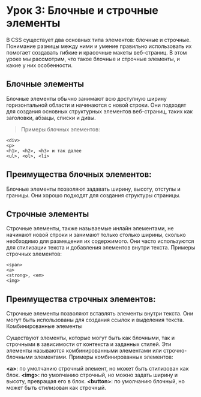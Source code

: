 # Урок 3: Блочные и строчные элементы

В CSS существует два основных типа элементов: блочные и строчные. Понимание разницы между ними и умение правильно использовать их помогает создавать гибкие и красочные макеты веб-страниц. В этом уроке мы рассмотрим, что такое блочные и строчные элементы, и какие у них особенности.

## Блочные элементы

Блочные элементы обычно занимают всю доступную ширину горизонтальной области и начинаются с новой строки. Они подходят для создания основных структурных элементов веб-страниц, таких как заголовки, абзацы, списки и дивы. 

>Примеры блочных элементов:

```
<div>
<p>
<h1>, <h2>, <h3> и так далее
<ul>, <ol>, <li>
```

## Преимущества блочных элементов:

Блочные элементы позволяют задавать ширину, высоту, отступы и границы.
Они хорошо подходят для создания структуры страницы.

## Строчные элементы

Строчные элементы, также называемые инлайн элементами, не начинают новой строки и занимают только столько ширины, сколько необходимо для размещения их содержимого. Они часто используются для стилизации текста и добавления элементов внутри текста. Примеры строчных элементов:

```
<span>
<a>
<strong>, <em>
<img>
```

## Преимущества строчных элементов:

Строчные элементы позволяют вставлять элементы внутри текста.
Они могут быть использованы для создания ссылок и выделения текста.
Комбинированные элементы

Существуют элементы, которые могут быть как блочными, так и строчными в зависимости от контекста и заданных стилей. Эти элементы называются комбинированными элементами или строчно-блочными элементами. Примеры комбинированных элементов:

**\<a\>**: по умолчанию строчный элемент, но может быть стилизован как блок.
**\<img\>**: по умолчанию строчный, но можно задать ширину и высоту, превращая его в блок.
**\<button\>**: по умолчанию блочный, но может быть стилизован как строчный.
